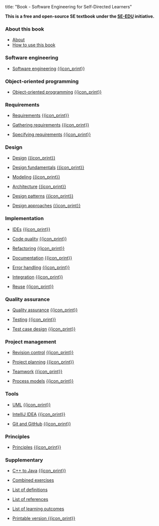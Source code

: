 <frontmatter>
title: "Book - Software Engineering for Self-Directed Learners"
</frontmatter>

<link rel="stylesheet" href="{{baseUrl}}/css/textbook.css">

<div class="website-content" id="all">

<div class="lead">

**This is a free and open-source SE textbook under the [SE-EDU](https://se-education.org) initiative.**
</div>

### About this book

* [About](about/acknowledgements.html)
* [How to use this book](about/usage.html)

### Software engineering

* [Software engineering]({{baseUrl}}/softwareEngineering/)
  [{{icon_print}}]({{baseUrl}}/softwareEngineering/print.html)

### Object-oriented programming

* [Object-oriented programming]({{baseUrl}}/oop/)
  [{{icon_print}}]({{baseUrl}}/oop/print.html)


### Requirements

* [Requirements]({{baseUrl}}/requirements/)
  [{{icon_print}}]({{baseUrl}}/requirements/print.html)

* [Gathering requirements]({{baseUrl}}/gatheringRequirements/) 
  [{{icon_print}}]({{baseUrl}}/gatheringRequirements/print.html)

* [Specifying requirements]({{baseUrl}}/specifyingRequirements/)
  [{{icon_print}}]({{baseUrl}}/specifyingRequirements/print.html)

### Design

* [Design]({{baseUrl}}/design/)
  [{{icon_print}}]({{baseUrl}}/design/print.html)

* [Design fundamentals]({{baseUrl}}/designFundamentals/) 
  [{{icon_print}}]({{baseUrl}}/designFundamentals/print.html)

* [Modeling]({{baseUrl}}/modeling/)
  [{{icon_print}}]({{baseUrl}}/modeling/print.html)
  
* [Architecture]({{baseUrl}}/architecture/)
  [{{icon_print}}]({{baseUrl}}/architecture/print.html)

* [Design patterns]({{baseUrl}}/designPatterns/) 
  [{{icon_print}}]({{baseUrl}}/designPatterns/print.html)

* [Design approaches]({{baseUrl}}/designApproaches/)
  [{{icon_print}}]({{baseUrl}}/designApproaches/print.html)

### Implementation

* [IDEs]({{baseUrl}}/ides/)
  [{{icon_print}}]({{baseUrl}}/ides/print.html)

* [Code quality]({{baseUrl}}/codeQuality/) 
  [{{icon_print}}]({{baseUrl}}/codeQuality/print.html)

* [Refactoring]({{baseUrl}}/refactoring/)
  [{{icon_print}}]({{baseUrl}}/refactoring/print.html)
  
* [Documentation]({{baseUrl}}/documentation/)
  [{{icon_print}}]({{baseUrl}}/documentation/print.html)

* [Error handling]({{baseUrl}}/errorHandling/) 
  [{{icon_print}}]({{baseUrl}}/errorHandling/print.html)

* [Integration]({{baseUrl}}/integration/)
  [{{icon_print}}]({{baseUrl}}/integration/print.html)
  
* [Reuse]({{baseUrl}}/reuse/)
  [{{icon_print}}]({{baseUrl}}/reuse/print.html)

### Quality assurance

* [Quality assurance]({{baseUrl}}/qualityAssurance/) 
  [{{icon_print}}]({{baseUrl}}/qualityAssurance/print.html)

* [Testing]({{baseUrl}}/testing/)
  [{{icon_print}}]({{baseUrl}}/testing/print.html)
  
* [Test case design]({{baseUrl}}/testCaseDesign/)
  [{{icon_print}}]({{baseUrl}}/testCaseDesign/print.html)

### Project management

* [Revision control]({{baseUrl}}/revisionControl/) 
  [{{icon_print}}]({{baseUrl}}/revisionControl/print.html)

* [Project planning]({{baseUrl}}/projectPlanning/)
  [{{icon_print}}]({{baseUrl}}/projectPlanning/print.html)
  
* [Teamwork]({{baseUrl}}/teamwork/)
  [{{icon_print}}]({{baseUrl}}/teamwork/print.html)

* [Process models]({{baseUrl}}/processModels/) 
  [{{icon_print}}]({{baseUrl}}/processModels/print.html)

### Tools

* [UML]({{baseUrl}}/uml/) 
  [{{icon_print}}]({{baseUrl}}/uml/print.html)

* [IntelliJ IDEA]({{baseUrl}}/intellij/)
  [{{icon_print}}]({{baseUrl}}/intellij/print.html)
  
* [Git and GitHub]({{baseUrl}}/gitAndGithub/)
  [{{icon_print}}]({{baseUrl}}/gitAndGithub/print.html)

### Principles

* [Principles]({{baseUrl}}/principles/)
  [{{icon_print}}]({{baseUrl}}/principles/print.html)

### Supplementary

* [C++ to Java]({{baseUrl}}/cppToJava/)
  [{{icon_print}}]({{baseUrl}}/cppToJava/print.html)

* [Combined exercises](combined/exercises.html)
* [List of definitions](common/definitions.html)
* [List of references](common/references.html)
* [List of learning outcomes](common/outcomes.html)
* [Printable version {{icon_print}}](common/print.html)

</div>
